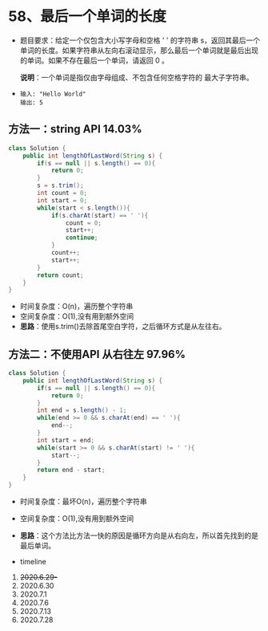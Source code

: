 # 58、最后一个单词的长度

- 题目要求：给定一个仅包含大小写字母和空格 ' ' 的字符串 s，返回其最后一个单词的长度。如果字符串从左向右滚动显示，那么最后一个单词就是最后出现的单词。如果不存在最后一个单词，请返回 0 。

  **说明**：一个单词是指仅由字母组成、不包含任何空格字符的 最大子字符串。

- ```
  输入: "Hello World"
  输出: 5
  ```

## 方法一：string API  14.03%

```java
class Solution {
    public int lengthOfLastWord(String s) {
        if(s == null || s.length() == 0){
            return 0;
        }
        s = s.trim();
        int count = 0;
        int start = 0;
        while(start < s.length()){
            if(s.charAt(start) == ' '){
                count = 0;
                start++;
                continue;
            }
            count++;
            start++;
        }
        return count;
    }
}
```

- 时间复杂度：O(n)，遍历整个字符串
- 空间复杂度：O(1),没有用到额外空间
- **思路**：使用s.trim()去除首尾空白字符，之后循环方式是从左往右。



## 方法二：不使用API 从右往左 97.96%

```java
class Solution {
    public int lengthOfLastWord(String s) {
        if(s == null || s.length() == 0){
            return 0;
        }
        int end = s.length() - 1;
        while(end >= 0 && s.charAt(end) == ' '){
            end--;
        }
        int start = end;
        while(start >= 0 && s.charAt(start) != ' '){
            start--;
        }
        return end - start;
    }
}
```

- 时间复杂度：最坏O(n)，遍历整个字符串
- 空间复杂度：O(1),没有用到额外空间
- **思路**：这个方法比方法一快的原因是循环方向是从右向左，所以首先找到的是最后单词。



- timeline

1. ~~2020.6.29-~~
2. 2020.6.30
3. 2020.7.1
4. 2020.7.6
5. 2020.7.13
6. 2020.7.28